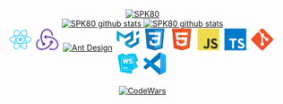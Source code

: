 <!-- ./STAT -->

<div align="center">
    <a href="https://github.com/SPK80?tab=repositories">
        <img src="https://github-readme-streak-stats.herokuapp.com/?user=SPK80&hide_border=true&stroke=888&ring=494&fire=D70&currStreakNum=D70&sideNums=888&dates=888&sideLabels=888&currStreakLabel=494&background=0000"
             title="SPK80" alt="SPK80"
             width="60%"/>
    </a>
</div>

<div align="center">
    <a href="https://github.com/SPK80?tab=repositories">
        <img src="https://github-readme-stats.vercel.app/api?username=SPK80&show_icons=true&count_private=true&hide_border=true&title_color=494&text_color=888&icon_color=494&bg_color=0000"
             title="SPK80 github stats" alt="SPK80 github stats"
             width="49%" height="200"/>
    </a>
    <a href="https://github.com/SPK80?tab=repositories">
        <img src="https://github-readme-stats.vercel.app/api/top-langs/?username=SPK80&layout=compact&hide_border=true&title_color=494&text_color=888&bg_color=0000"
             title="SPK80 github stats" alt="SPK80 github stats"
             width="41%" height="200"/>
    </a>
</div>
<!-- ./STATS  -->

<div align="center">
    <a href="https://reactjs.org/">
        <img src="https://github.com/devicons/devicon/blob/master/icons/react/react-original.svg"
             title="React" alt="React"
             width="40" height="40"/></a>&nbsp;
    <a href="https://redux.js.org/">
        <img src="https://github.com/devicons/devicon/blob/master/icons/redux/redux-original.svg"
             title="Redux" alt="Redux"
             width="40" height="40"/></a>&nbsp;
    <a href="https://ant.design/">
        <img src="https://gw.alipayobjects.com/zos/rmsportal/KDpgvguMpGfqaHPjicRK.svg"
             title="Ant Design" alt="Ant Design"
             width="40" height="40"/></a>&nbsp;
    <a href="https://mui.com/">
        <img src="https://github.com/devicons/devicon/blob/master/icons/materialui/materialui-original.svg"
             title="Material UI" alt="Material UI"
             width="40" height="40"/></a>&nbsp;
    <a href="https://en.wikipedia.org/wiki/CSS">
        <img src="https://github.com/devicons/devicon/blob/master/icons/css3/css3-original.svg"
             title="CSS3" alt="CSS"
             width="40" height="40"/></a>&nbsp;
    <a href="https://en.wikipedia.org/wiki/HTML">
        <img src="https://github.com/devicons/devicon/blob/master/icons/html5/html5-original.svg"
             title="HTML5" alt="HTML"
             width="40" height="40"/></a>&nbsp;
    <a href="https://en.wikipedia.org/wiki/JavaScript">
        <img src="https://github.com/devicons/devicon/blob/master/icons/javascript/javascript-original.svg"
             title="JavaScript" alt="JavaScript"
             width="40" height="40"/></a>&nbsp;
    <a href="https://www.typescriptlang.org/">
        <img src="https://github.com/devicons/devicon/blob/master/icons/typescript/typescript-original.svg"
             title="TypeScript" alt="TypeScript"
             width="40" height="40"/></a>&nbsp;
    <a href="https://git-scm.com/">
        <img src="https://github.com/devicons/devicon/blob/master/icons/git/git-original.svg"
             title="Git" alt="Git"
             width="40" height="40"/></a>&nbsp;
    <a href="https://www.jetbrains.com/webstorm/">
        <img src="https://github.com/devicons/devicon/blob/master/icons/webstorm/webstorm-plain.svg"
             title="WebStorm" alt="WebStorm"
             width="40" height="40"/></a>&nbsp;
    <a href="https://code.visualstudio.com/">
        <img src="https://github.com/devicons/devicon/blob/master/icons/vscode/vscode-original.svg"
             title="VSCode" alt="VSCode"
             width="40" height="40"/></a>&nbsp;

</div>
<br/>
<div align="center">
    <a href="https://www.codewars.com/users/SPK80">
        <img src="https://www.codewars.com/users/SPK80/badges/small"
             title="CodeWars" alt="CodeWars"/>
    </a>

</div>


<!--
**SPK80/spk80** is a ✨ _special_ ✨ repository because its `README.md` (this file) appears on your GitHub profile.

Here are some ideas to get you started:

- 🔭 I’m currently working on ...
- 🌱 I’m currently learning ...
- 👯 I’m looking to collaborate on ...
- 🤔 I’m looking for help with ...
- 💬 Ask me about ...
- 📫 How to reach me: ...
- 😄 Pronouns: ...
- ⚡ Fun fact: ...
-->
